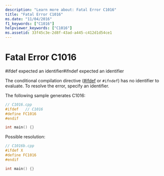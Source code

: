```yaml
---
description: "Learn more about: Fatal Error C1016"
title: "Fatal Error C1016"
ms.date: "11/04/2016"
f1_keywords: ["C1016"]
helpviewer_keywords: ["C1016"]
ms.assetid: 33f45c3e-2d8f-43ad-a445-c412d1d54ce1
---
```

# Fatal Error C1016

\#ifdef expected an identifier#ifndef expected an identifier

The conditional compilation directive ([#ifdef](../../preprocessor/hash-ifdef-and-hash-ifndef-directives-c-cpp.md) or `#ifndef`) has no identifier to evaluate. To resolve the error, specify an identifier.

The following sample generates C1016:

```cpp
// C1016.cpp
#ifdef   // C1016
#define FC1016
#endif

int main() {}
```

Possible resolution:

```cpp
// C1016b.cpp
#ifdef X
#define FC1016
#endif

int main() {}
```
